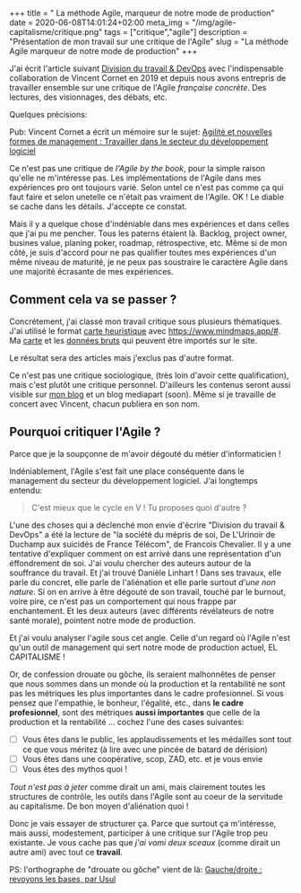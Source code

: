 +++
title = " La méthode Agile, marqueur de notre mode de production"
date = 2020-06-08T14:01:24+02:00
meta_img = "/img/agile-capitalisme/critique.png"
tags = ["critique","agile"]
description = "Présentation de mon travail sur une critique de l'Agile"
slug = "La méthode Agile marqueur de notre mode de production"
+++

J'ai écrit l'article suivant [Division du travail & DevOps](https://kapelal.io/blog/division-du-travail-it-et-devops/) avec l'indispensable collaboration de Vincent Cornet en 2019 et depuis nous avons entrepris de travailler ensemble sur une critique de l'Agile *française concrète*. Des lectures, des visionnages, des débats, etc.

Quelques précisions:

Pub: Vincent Cornet a écrit un mémoire sur le sujet: [Agilité et nouvelles formes de management : Travailler dans le secteur du développement logiciel](??)

Ce n'est pas une critique de *l'Agile by the book*, pour la simple raison qu'elle ne m'intéresse pas. Les implémentations de l'Agile dans mes expériences pro ont toujours varié. Selon untel ce n'est pas comme ça qui faut faire et selon unetelle ce n'était pas vraiment de l'Agile. OK ! Le diable se cache dans les détails. J'accepte ce constat.

Mais il y a quelque chose d'indéniable dans mes expériences et dans celles que j'ai pu me pencher. Tous les paterns étaient là. Backlog, project owner, busines value, planing poker, roadmap, rétrospective, etc. Même si de mon côté, je suis d'accord pour ne pas qualifier toutes mes expériences d'un même niveau de maturité, je ne peux pas soustraire le caractère Agile dans une majorité écrasante de mes expériences.

## Comment cela va se passer ?

Concrétement, j'ai classé mon travail critique sous plusieurs thématiques.
J'ai utilisé le format [carte heuristique](https://fr.wikipedia.org/wiki/Carte_heuristique) avec https://www.mindmaps.app/#. Ma [carte](/img/agile-capitalisme/mindmap.png) et les [données bruts](/img/agile-capitalisme/data.json) qui peuvent être importés sur le site.

Le résultat sera des articles mais j'exclus pas d'autre format.

Ce n'est pas une critique sociologique, (très loin d'avoir cette qualification), mais c'est plutôt une critique personnel. D'ailleurs les contenus seront aussi visible sur [mon blog](https://kapelal.io) et un blog mediapart (soon). Même si je travaille de concert avec Vincent, chacun publiera en son nom.

## Pourquoi critiquer l'Agile ?

Parce que je la soupçonne de m'avoir dégouté du métier d'informaticien !

Indéniablement, l'Agile s'est fait une place conséquente dans le management du secteur du développement logiciel. J'ai longtemps entendu:

> C'est mieux que le cycle en V !
> Tu proposes quoi d'autre ?

L'une des choses qui a déclenché mon envie d'écrire "Division du travail & DevOps" a été la lecture de "la société du mépris de soi, De L'Urinoir de Duchamp aux suicidés de France Télécom", de Francois Chevalier. Il y a une tentative d'expliquer comment on est arrivé dans une représentation d'un éffondrement de soi. J'ai voulu chercher des auteurs autour de la souffrance du travail. Et j'ai trouvé Danièle Linhart ! Dans ses travaux, elle parle du concret, elle parle de l'aliénation et elle parle surtout *d'une non nature*. Si on en arrive à être dégouté de son travail, touché par le burnout, voire pire, ce n'est pas un comportement qui nous frappe par enchantement. Et les deux auteurs (avec différents révélateurs de notre santé morale), pointent notre mode de production.

Et j'ai voulu analyser l'agile sous cet angle. Celle d'un regard où l'Agile n'est qu'un outil de management qui sert notre mode de production actuel, EL CAPITALISME !

Or, de confession drouate ou gôche, ils seraient malhonnêtes de penser que nous sommes dans un monde où la production et la rentabilité ne sont pas les métriques les plus importantes dans le cadre profesionnel. Si vous pensez que l'empathie, le bonheur, l'égalité, etc., dans **le cadre profesionnel**, sont des métriques **aussi importantes** que celle de la production et la rentabilité ... cochez l'une des cases suivantes:

- [ ] Vous êtes dans le public, les applaudissements et les médailles sont tout ce que vous méritez (à lire avec une pincée de batard de dérision)
- [ ] Vous êtes dans une coopérative, scop, ZAD, etc. et je vous envie 
- [ ] Vous êtes des mythos quoi !

*Tout n'est pas à jeter* comme dirait un ami, mais clairement toutes les structures de contrôle, les outils dans l'Agile sont au coeur de la servitude au capitalisme. De bon moyen d'aliénation quoi !

Donc je vais essayer de structurer ça. Parce que surtout ça m'intéresse, mais aussi, modestement, participer à une critique sur l'Agile trop peu existante.
Je vous cache pas que *j'ai vomi deux sceaux* (comme dirait un autre ami) avec tout ce **travail**.

PS: l'orthographe de "drouate ou gôche" vient de là: [Gauche/droite : revoyons les bases, par Usul](https://www.youtube.com/watch?v=sVJpvO-ywjE)
